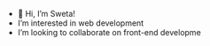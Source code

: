 - 👋 Hi, I’m Sweta!
- I’m interested in web development
- I’m looking to collaborate on front-end developme

<!---
swetasrinaidu/swetasrinaidu is a ✨ special ✨ repository because its `README.md` (this file) appears on your GitHub profile.
You can click the Preview link to take a look at your changes.
--->
